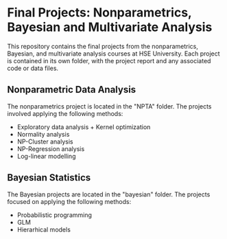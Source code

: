# Final Projects: Nonparametrics, Bayesian and Multivariate Analysis

This repository contains the final projects from the nonparametrics, Bayesian, and multivariate analysis courses at HSE University. 
Each project is contained in its own folder, with the project report and any associated code or data files.

## Nonparametric Data Analysis

The nonparametrics project is located in the "NPTA" folder. The projects involved applying the following methods:
*  Exploratory data analysis + Kernel optimization
*  Normality analysis
*  NP-Cluster analysis
*  NP-Regression analysis
*  Log-linear modelling

## Bayesian Statistics

The Bayesian projects are located in the "bayesian" folder. The projects focused on applying the following methods:
* Probabilistic programming
* GLM
* Hierarhical models

